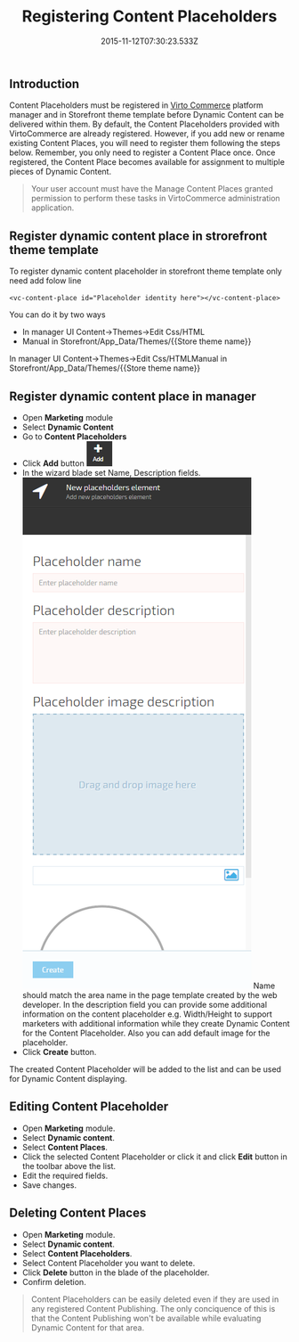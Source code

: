 ﻿---
title: Registering Content Placeholders
description: The article about registering advertising spot content placeholders in Virto Commerce
layout: docs
date: 2015-11-12T07:30:23.533Z
priority: 1
---
## Introduction

Content Placeholders must be registered in <a class="crosslink" href="https://virtocommerce.com/b2b-ecommerce-platform" target="_blank">Virto Commerce</a> platform manager and in Storefront theme template before Dynamic Content can be delivered within them. By default, the Content Placeholders provided with VirtoCommerce are already registered. However, if you add new or rename existing Content Places, you will need to register them following the steps below. Remember, you only need to register a Content Place once. Once registered, the Content Place becomes available for assignment to multiple pieces of Dynamic Content.

> Your user account must have the Manage Content Places granted permission to perform these tasks in VirtoCommerce administration application.

## Register dynamic content place in strorefront theme template

To register dynamic content placeholder in storefront theme template only need add folow line 

```
<vc-content-place id="Placeholder identity here"></vc-content-place>
```

You can do it by two ways 

* In manager UI Content->Themes->Edit Css/HTML
* Manual in Storefront/App_Data/Themes/{{Store theme name}}

In manager UI Content->Themes->Edit Css/HTMLManual in Storefront/App_Data/Themes/{{Store theme name}} 

## Register dynamic content place in manager

* Open **Marketing** module
* Select **Dynamic Content**
* Go to **Content Placeholders**
* Click **Add** button
![](../../../assets/images/docs/image2015-6-4_11-11-41.png)
* In the wizard blade set Name, Description fields.
![](../../../assets/images/docs/image2015-6-4_11-12-15.png)
Name should match the area name in the page template created by the web developer.
In the description field you can provide some additional information on the content placeholder e.g. Width/Height to support marketers with additional information while they create Dynamic Content for the Content Placeholder.
Also you can add default image for the placeholder.
* Click **Create** button.

The created Content Placeholder will be added to the list and can be used for Dynamic Content displaying.

## Editing Content Placeholder

* Open **Marketing** module.
* Select **Dynamic content**.
* Select **Content Places**.
* Click the selected Content Placeholder or click it and click **Edit** button in the toolbar above the list.
* Edit the required fields.
* Save changes.

## Deleting Content Places

* Open **Marketing** module.
* Select **Dynamic content**.
* Select **Content Placeholders**.
* Select Content Placeholder you want to delete.
* Click **Delete** button in the blade of the placeholder.
* Confirm deletion.

> Content Placeholders can be easily deleted even if they are used in any registered Content Publishing. The only conciquence of this is that the Content Publishing won't be available while evaluating Dynamic Content for that area.
